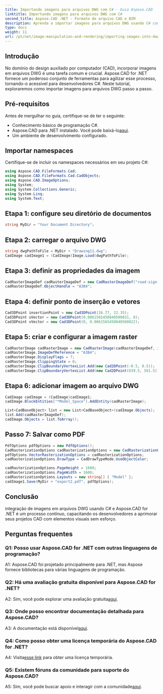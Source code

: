 ```yaml
---
title: Importando imagens para arquivos DWG com C# - Guia Aspose.CAD
linktitle: Importando imagens para arquivos DWG com C#
second_title: Aspose.CAD .NET - Formato de arquivo CAD e BIM
description: Aprenda a importar imagens para arquivos DWG usando C# com Aspose.CAD for .NET. Siga nosso guia passo a passo para uma integração perfeita.
type: docs
weight: 11
url: /pt/net/image-manipulation-and-rendering/importing-images-into-dwg/
---
```

## Introdução

No domínio do design auxiliado por computador (CAD), incorporar imagens em arquivos DWG é uma tarefa comum e crucial. Aspose.CAD for .NET fornece um poderoso conjunto de ferramentas para agilizar esse processo, tornando-o acessível para desenvolvedores C#. Neste tutorial, exploraremos como importar imagens para arquivos DWG passo a passo.

## Pré-requisitos

Antes de mergulhar no guia, certifique-se de ter o seguinte:

- Conhecimento básico de programação C#.
-  Aspose.CAD para .NET instalado. Você pode baixá-lo[aqui](https://releases.aspose.com/cad/net/).
- Um ambiente de desenvolvimento configurado.

## Importar namespaces

Certifique-se de incluir os namespaces necessários em seu projeto C#:

```csharp
using Aspose.CAD.FileFormats.Cad;
using Aspose.CAD.FileFormats.Cad.CadObjects;
using Aspose.CAD.ImageOptions;
using System;
using System.Collections.Generic;
using System.Linq;
using System.Text;
```

## Etapa 1: configure seu diretório de documentos

```csharp
string MyDir = "Your Document Directory";
```

## Etapa 2: carregar o arquivo DWG

```csharp
string dwgPathToFile = MyDir + "Drawing11.dwg";
CadImage cadImage1 = (CadImage)Image.Load(dwgPathToFile);
```

## Etapa 3: definir as propriedades da imagem

```csharp
CadRasterImageDef cadRasterImageDef = new CadRasterImageDef("road-sign-custom.png", 640, 562);
cadRasterImageDef.ObjectHandle = "A3B4";
```

## Etapa 4: definir ponto de inserção e vetores

```csharp
Cad3DPoint insertionPoint = new Cad3DPoint(26.77, 22.35);
Cad3DPoint uVector = new Cad3DPoint(0.0061565450840500831, 0);
Cad3DPoint vVector = new Cad3DPoint(0, 0.0061565450840500822);
```

## Etapa 5: criar e configurar a imagem raster

```csharp
CadRasterImage cadRasterImage = new CadRasterImage(cadRasterImageDef, insertionPoint, uVector, vVector);
cadRasterImage.ImageDefReference = "A3B4";
cadRasterImage.DisplayFlags = 7;
cadRasterImage.ClippingState = 0;
cadRasterImage.ClipBoundaryVertexList.Add(new Cad2DPoint(-0.5, 0.5));
cadRasterImage.ClipBoundaryVertexList.Add(new Cad2DPoint(639.5, 561.5));
```

## Etapa 6: adicionar imagem ao arquivo DWG

```csharp
CadImage cadImage = (CadImage)cadImage1;
cadImage.BlockEntities["*Model_Space"].AddEntity(cadRasterImage);

List<CadBaseObject> list = new List<CadBaseObject>(cadImage.Objects);
list.Add(cadRasterImageDef);
cadImage.Objects = list.ToArray();
```

## Passo 7: Salvar como PDF

```csharp
PdfOptions pdfOptions = new PdfOptions();
CadRasterizationOptions cadRasterizationOptions = new CadRasterizationOptions();
pdfOptions.VectorRasterizationOptions = cadRasterizationOptions;
cadRasterizationOptions.DrawType = CadDrawTypeMode.UseObjectColor;

cadRasterizationOptions.PageHeight = 1600;
cadRasterizationOptions.PageWidth = 1600;
cadRasterizationOptions.Layouts = new string[] { "Model" };
cadImage1.Save(MyDir + "export2.pdf", pdfOptions);
```

## Conclusão

integração de imagens em arquivos DWG usando C# e Aspose.CAD for .NET é um processo contínuo, capacitando os desenvolvedores a aprimorar seus projetos CAD com elementos visuais sem esforço.

## Perguntas frequentes

### Q1: Posso usar Aspose.CAD for .NET com outras linguagens de programação?

A1: Aspose.CAD foi projetado principalmente para .NET, mas Aspose fornece bibliotecas para várias linguagens de programação.

### Q2: Há uma avaliação gratuita disponível para Aspose.CAD for .NET?

 A2: Sim, você pode explorar uma avaliação gratuita[aqui](https://releases.aspose.com/).

### Q3: Onde posso encontrar documentação detalhada para Aspose.CAD?

 A3: A documentação está disponível[aqui](https://reference.aspose.com/cad/net/).

### Q4: Como posso obter uma licença temporária do Aspose.CAD for .NET?

 A4: Visita[esse link](https://purchase.aspose.com/temporary-license/) para obter uma licença temporária.

### Q5: Existem fóruns da comunidade para suporte do Aspose.CAD?

 A5: Sim, você pode buscar apoio e interagir com a comunidade[aqui](https://forum.aspose.com/c/cad/19).